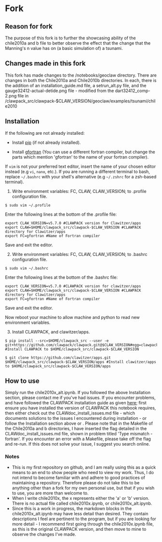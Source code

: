 # Fork
## Reason for fork
The purpose of this fork is to further the showcasing ability of the chile2010a and b file to better observe the effect that the change that the Manning's n value has on (a basic simulation of) a tsunami.

## Changes made in this fork
This fork has made changes to the /notebooks/geoclaw directory. There are changes in both the Chile2010a and Chile2010b directories. In each, there is the addition of an installation_guide.md file, a setrun_alt.py file, and the gauge32412-actual-detide.png file - modified from the dart32412_comp-2.png file in /clawpack_src/clawpack-$CLAW_VERSION/geoclaw/examples/tsunami/chile2010


## Installation

If the following are not already installed:

- Install [pip](https://pip.pypa.io/en/stable/installing) (if not already installed).

- Install [gfortran](https://gcc.gnu.org/wiki/GFortranBinaries) (You can use a different fortran compiler, but change the parts which mention 'gfortran' to the name of your fortran compiler).

If `vim` is not your preferred text editor, insert the name of your chosen editor instead (e.g `vi`, `nano`, etc.). If you are running a different terminal to bash, replace `~/.bashrc` with your shell's alternative (e.g `~/.zshrc` for a zsh-based terminal).

1. Write environment variables: FC, CLAW, CLAW_VERSION; to .profile configuration file.

`$ sudo vim ~/.profile`

Enter the following lines at the bottom of the .profile file:
```
export CLAW_VERSION=v5.7.0 #CLAWPACK version for Clawitzer/apps
export CLAW=$HOME/clawpack_src/clawpack-$CLAW_VERSION #CLAWPACK directory for Clawitzer/apps 
export FC=gfortran #Name of Fortran compiler
```
Save and exit the editor.

2. Write environment variables: FC, CLAW, CLAW_VERSION; to .bashrc configuration file.

`$ sudo vim ~/.bashrc`

Enter the following lines at the bottom of the .bashrc file:

```
export CLAW_VERSION=v5.7.0 #CLAWPACK version for clawitzer/apps
export CLAW=$HOME/clawpack_src/clawpack-$CLAW_VERSION #CLAWPACK directory for Clawitzer/apps 
export FC=gfortran #Name of Fortran compiler
```
Save and exit the editor.

Now reboot your machine to allow machine and python to read new environment variables.

3. Install CLAWPACK, and clawitzer/apps.
```
$ pip install --src=$HOME/clawpack_src --user -e git+https://github.com/clawpack/clawpack.git@$CLAW_VERSION#egg=clawpack-$CLAW_VERSION #Install CLAWPACK to $HOME/clawpack_src/clawpack-$CLAW_VERSION

$ git clone https://github.com/clawitzer/apps.git $HOME/clawpack_src/clawpack-$CLAW_VERSION/apps #Install clawitzer/apps to $HOME/clawpack_src/clawpack-$CLAW_VERSION/apps
```

## How to use
Simply run the chile2010x_alt.ipynb. If you followed the above Installation section, please contact me if you've had issues. If you encounter problems, and have followed the CLAWPACK installation guide as given [here](https://www.clawpack.org/installing.html#pip-install); first ensure you have installed the version of CLAWPACK this notebook requires, then either check out the CLAWdoc_install_issues.md file - which documents solutions to the issues I encountered during installation - or follow the Installation section above or . Please note that in the Makefile of the Chile2010a and b directories, I have inserted the flag detailed in the CLAWdoc_install_issues.md file, shown in problem titled 'Type mismatch - fortran'. If you encounter an error with a Makefile, please take off the flag and re-run. If this does not solve your issue, I suggest you search online. 

### Notes
- This is my first repository on github, and I am really using this as a quick means to an end to show people who need to view my work. Thus, I do not intend to become familiar with and adhere to good practices of maintaining a repository. Therefore please do not take this to be anything other than a fork for my own personal use, but that if you wish to use, you are more than welcome to. 
- When I write chile2010x, the x represents either the 'a' or 'b' version. There is no actual file called chile2010x.ipynb, or chile2010x_alt.ipynb.
- Since this is a work in progress, the markdown blocks in the chile2010x_alt.ipynb may have less detail than desired. They contain descriptions I feel are pertinent to the program, but if you are looking for more detail - I recommend first going through the chile2010x.ipynb file, as this is the original CLAWPACK version, and then move to mine to observe the changes I've made.

